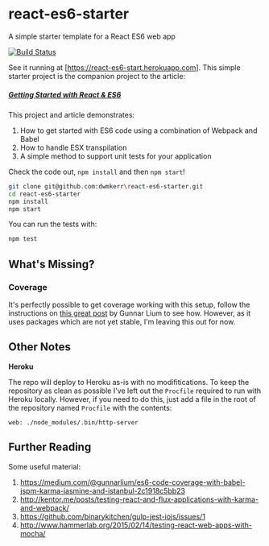 # react-es6-starter

A simple starter template for a React ES6 web app

[![Build Status](https://travis-ci.org/dwmkerr/react-es6-starter.svg?branch=master)](https://travis-ci.org/dwmkerr/react-es6-starter)

See it running at [https://react-es6-start.herokuapp.com]. This simple
starter project is the companion project to the article:

##### [Getting Started with React & ES6](https://todo)

This project and article demonstrates:

1. How to get started with ES6 code using a combination of
   Webpack and Babel
2. How to handle ESX transpilation
3. A simple method to support unit tests for your application

Check the code out, `npm install` and then `npm start`!

```bash
git clone git@github.com:dwmkerr\react-es6-starter.git
cd react-es6-starter
npm install
npm start
```

You can run the tests with:

```bash
npm test
```

## What's Missing?

### Coverage

It's perfectly possible to get coverage working with this setup, follow the 
instructions on [this great post](https://medium.com/@gunnarlium/es6-code-coverage-with-babel-jspm-karma-jasmine-and-istanbul-2c1918c5bb23)
by Gunnar Lium to see how. However, as it uses packages which are not yet 
stable, I'm leaving this out for now. 

## Other Notes

**Heroku**

The repo will deploy to Heroku as-is with no modifitications.
To keep the repository as clean as possible I've left out the `Procfile`
required to run with Heroku locally. However, if you need to do this, just
add a file in the root of the repository named `Procfile` with the contents:

```
web: ./node_modules/.bin/http-server
```

## Further Reading

Some useful material:

1. https://medium.com/@gunnarlium/es6-code-coverage-with-babel-jspm-karma-jasmine-and-istanbul-2c1918c5bb23
2. http://kentor.me/posts/testing-react-and-flux-applications-with-karma-and-webpack/
3. https://github.com/binarykitchen/gulp-jest-iojs/issues/1
4. http://www.hammerlab.org/2015/02/14/testing-react-web-apps-with-mocha/

